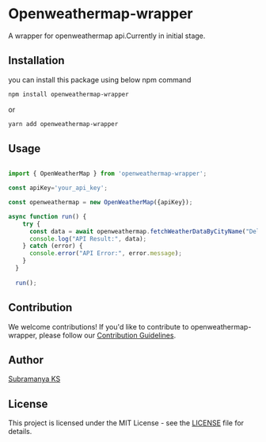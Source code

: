 # Openweathermap-wrapper
A wrapper for openweathermap api.Currently in initial stage.

## Installation

you can install this package using below npm command

```sh
npm install openweathermap-wrapper
```
or

```sh
yarn add openweathermap-wrapper
```

## Usage

```js

import { OpenWeatherMap } from 'openweathermap-wrapper';

const apiKey='your_api_key';

const openweathermap = new OpenWeatherMap({apiKey});

async function run() {
    try {
      const data = await openweathermap.fetchWeatherDataByCityName("Delhi");
      console.log("API Result:", data);
    } catch (error) {
      console.error("API Error:", error.message);
    }
  }
  
  run();

```

## Contribution

We welcome contributions! If you'd like to contribute to openweathermap-wrapper, please follow our [Contribution Guidelines](https://github.com/SubramanyaKS/openweathermap-wrapper/blob/main/CONTRIBUTING.md).

## Author
[Subramanya KS](https://github.com/SubramanyaKS)

## License

This project is licensed under the MIT License - see the [LICENSE](./LICENSE) file for details.

